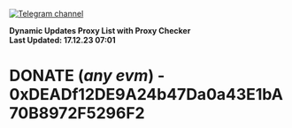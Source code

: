 [![Telegram channel](https://img.shields.io/endpoint?url=https://runkit.io/damiankrawczyk/telegram-badge/branches/master?url=https://t.me/n4z4v0d)](https://t.me/n4z4v0d) 

**Dynamic Updates Proxy List with Proxy Checker**  
**Last Updated: 17.12.23 07:01**

# DONATE (_any evm_) - 0xDEADf12DE9A24b47Da0a43E1bA70B8972F5296F2
